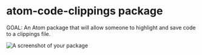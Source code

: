 # atom-code-clippings package

GOAL: An Atom package that will allow someone to highlight and save code to a clippings file. 

![A screenshot of your package](https://f.cloud.github.com/assets/69169/2290250/c35d867a-a017-11e3-86be-cd7c5bf3ff9b.gif)
